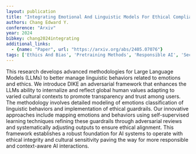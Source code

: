 ```yaml
---
layout: publication
title: "Integrating Emotional And Linguistic Models For Ethical Compliance In Large Language Models"
authors: Chang Edward Y.
conference: "Arxiv"
year: 2024
bibkey: chang2024integrating
additional_links:
  - {name: "Paper", url: "https://arxiv.org/abs/2405.07076"}
tags: ['Ethics And Bias', 'Pretraining Methods', 'Responsible AI', 'Security', 'Tools', 'Training Techniques']
---
```

This research develops advanced methodologies for Large Language Models (LLMs) to better manage linguistic behaviors related to emotions and ethics. We introduce DIKE an adversarial framework that enhances the LLMs ability to internalize and reflect global human values adapting to varied cultural contexts to promote transparency and trust among users. The methodology involves detailed modeling of emotions classification of linguistic behaviors and implementation of ethical guardrails. Our innovative approaches include mapping emotions and behaviors using self-supervised learning techniques refining these guardrails through adversarial reviews and systematically adjusting outputs to ensure ethical alignment. This framework establishes a robust foundation for AI systems to operate with ethical integrity and cultural sensitivity paving the way for more responsible and context-aware AI interactions.
